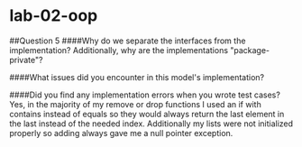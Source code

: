 # lab-02-oop
##Question 5
####Why do we separate the interfaces from the implementation? Additionally, why are the implementations "package-private"?


####What issues did you encounter in this model's implementation?


####Did you find any implementation errors when you wrote test cases?
Yes, in the majority of my remove or drop functions I used an if with contains instead of equals so they would always return the last element in the last instead of the needed index.
Additionally my lists were not initialized properly so adding always gave me a null pointer exception.